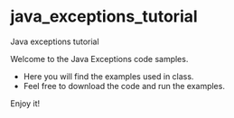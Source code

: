 # java_exceptions_tutorial
Java exceptions tutorial

Welcome to the Java Exceptions code samples.

* Here you will find the examples used in class. 
* Feel free to download the code and run the examples.

Enjoy it!
